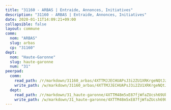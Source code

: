 ```yaml
---
title: "31160 - ARBAS | Entraide, Annonces, Initiatives"
description: "31160 - ARBAS | Entraide, Annonces, Initiatives"
date: 2020-01-11T14:09:21+09:00
collapsible: false
layout: commune
comm:
  nom: "ARBAS"
  slug: arbas
  cp: "31160"
dept:
  nom: "Haute-Garonne"
  slug: haute-garonne
  num: "31"
peerpad:
  comm:
    read_path: /r/markdown/31160_arbas/4XTTMJJECHUAPsJ3i2ZU1XRKrgeNQtJzm2RPRHrLt8eHL1wSs
    write_path: /w/markdown/31160_arbas/4XTTMJJECHUAPsJ3i2ZU1XRKrgeNQtJzm2RPRHrLt8eHL1wSs-K3TgUnjf95U9GE8fnwqjBevjer71wpC3Q2GzhCAG4V4gWM3hBcDWFP8R2YtfhtwhdWQMkHQppooiwjtMEZFLDLL6QmPPXC5jsQXcaeLjtYLm8dj22ZSBgjuezSinLep2Ucn2xLaw
  dept:
    read_path: /r/markdown/31_haute-garonne/4XTTM48m5xE87fjWfaZUcsh69Uk2cJV7wygFNQLQTTK2LfbDu
    write_path: /w/markdown/31_haute-garonne/4XTTM48m5xE87fjWfaZUcsh69Uk2cJV7wygFNQLQTTK2LfbDu-K3TgTwv6r5AxFQijVeZJepAvDs8LuL87ofLWuvMPBqA5LYbNack8gKRRM6gaGZz5FrgAjyGypn7yKxg6USn9sHDLcyfQpD7KSPEh6egAGBy5d2r62HX9tmkZ6n7QUgiEcQ6H7quV
---
```



